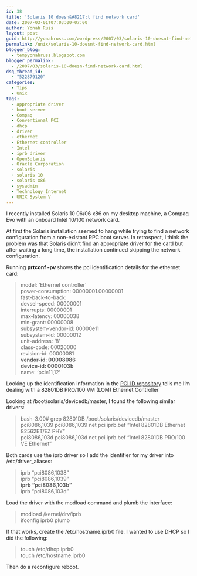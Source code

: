 ```yaml
---
id: 38
title: 'Solaris 10 doesn&#8217;t find network card'
date: 2007-03-01T07:03:00-07:00
author: Yonah Russ
layout: post
guid: http://yonahruss.com/wordpress/2007/03/solaris-10-doesnt-find-network-card.html
permalink: /unix/solaris-10-doesnt-find-network-card.html
blogger_blog:
  - tempyonahruss.blogspot.com
blogger_permalink:
  - /2007/03/solaris-10-doesn-find-network-card.html
dsq_thread_id:
  - "522879120"
categories:
  - Tips
  - Unix
tags:
  - appropriate driver
  - boot server
  - Compaq
  - Conventional PCI
  - dhcp
  - driver
  - ethernet
  - Ethernet controller
  - Intel
  - iprb driver
  - OpenSolaris
  - Oracle Corporation
  - solaris
  - solaris 10
  - solaris x86
  - sysadmin
  - Technology_Internet
  - UNIX System V
---
```

I recently installed Solaris 10 06/06 x86 on my desktop machine, a Compaq Evo with an onboard Intel 10/100 network card.

At first the Solaris installation seemed to hang while trying to find a network configuration from a non-existant RPC boot server. In retrospect, I think the problem was that Solaris didn&#8217;t find an appropriate driver for the card but after waiting a long time, the installation continued skipping the network configuration.

Running <span style="font-weight: bold;">prtconf -pv </span>shows the pci identification details for the ethernet card:

> model: &#8216;Ethernet controller&#8217;  
> power-consumption: 00000001.00000001  
> fast-back-to-back:  
> devsel-speed: 00000001  
> interrupts: 00000001  
> max-latency: 00000038  
> min-grant: 00000008  
> subsystem-vendor-id: 00000e11  
> subsystem-id: 00000012  
> unit-address: &#8216;8&#8217;  
> class-code: 00020000  
> revision-id: 00000081  
> <span style="font-weight: bold;">vendor-id: 00008086</span>  
> <span style="font-weight: bold;">device-id: 0000103b</span>  
> name: &#8216;pcie11,12&#8217;

Looking up the identification information in the [PCI ID repository](http://pci-ids.ucw.cz/iii//?i=8086103b) tells me I&#8217;m dealing with a 82801DB PRO/100 VM (LOM) Ethernet Controller

Looking at /boot/solaris/devicedb/master, I found the following similar drivers:

> bash-3.00# grep 82801DB /boot/solaris/devicedb/master  
> pci8086,1039 pci8086,1039 net pci iprb.bef &#8220;Intel 82801DB Ethernet 82562ET/EZ PHY&#8221;  
> pci8086,103d pci8086,103d net pci iprb.bef &#8220;Intel 82801DB PRO/100 VE Ethernet&#8221;

Both cards use the iprb driver so I add the identifier for my driver into /etc/driver_aliases:

> iprb &#8220;pci8086,1038&#8221;  
> iprb &#8220;pci8086,1039&#8221;  
> <span style="font-weight: bold;">iprb &#8220;pci8086,103b&#8221;</span>  
> iprb &#8220;pci8086,103d&#8221;

Load the driver with the modload command and plumb the interface:

> modload /kernel/drv/iprb  
> ifconfig iprb0 plumb

If that works, create the /etc/hostname.iprb0 file. I wanted to use DHCP so I did the following:

> touch /etc/dhcp.iprb0  
> touch /etc/hostname.iprb0

Then do a reconfigure reboot.